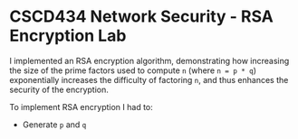 # CSCD434 Network Security - RSA Encryption Lab

I implemented an RSA encryption algorithm, demonstrating how increasing the size of the prime factors used to compute `n` (where `n = p * q`) exponentially increases the difficulty of factoring `n`, and thus enhances the security of the encryption.

To implement RSA encryption I had to:
- Generate `p` and `q` 
